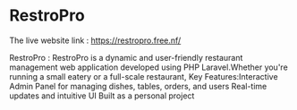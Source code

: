 # RestroPro
The live website link : https://restropro.free.nf/

RestroPro : RestroPro is a dynamic and user-friendly restaurant management web application developed using PHP Laravel.Whether you're running a small eatery or a full-scale restaurant, Key Features:Interactive Admin Panel for managing dishes, tables, orders, and users  Real-time updates and intuitive UI Built as a personal project

